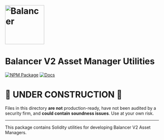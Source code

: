 # <img src="../../logo.svg" alt="Balancer" height="128px">

# Balancer V2 Asset Manager Utilities

[![NPM Package](https://img.shields.io/npm/v/@balancer-labs/v2-asset-manager-utils.svg)](https://www.npmjs.org/package/@balancer-labs/v2-asset-manager-utils)
[![Docs](https://img.shields.io/badge/docs-%F0%9F%93%84-blue)](https://docs.balancer.fi/developers/smart-contracts/apis/asset-managers)

# 🚧 UNDER CONSTRUCTION 🚧

Files in this directory **are not** production-ready, have not been audited by a security firm, and **could contain soundness issues**. Use at your own risk.

---

This package contains Solidity utilities for developing Balancer V2 Asset Managers.
